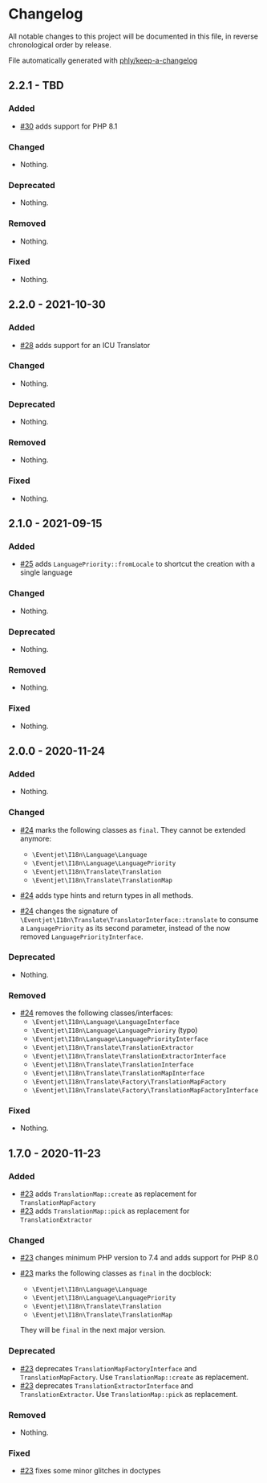 # Changelog

All notable changes to this project will be documented in this file, in reverse chronological order by release.

File automatically generated with [phly/keep-a-changelog](https://github.com/phly/keep-a-changelog)

## 2.2.1 - TBD

### Added

- [#30](https://github.com/eventjet/eventjet-i18n/pull/30) adds support for PHP 8.1

### Changed

- Nothing.

### Deprecated

- Nothing.

### Removed

- Nothing.

### Fixed

- Nothing.

## 2.2.0 - 2021-10-30

### Added

- [#28](https://github.com/eventjet/eventjet-i18n/pull/28) adds support for an ICU Translator

### Changed

- Nothing.

### Deprecated

- Nothing.

### Removed

- Nothing.

### Fixed

- Nothing.

## 2.1.0 - 2021-09-15

### Added

- [#25](https://github.com/eventjet/eventjet-i18n/pull/25) adds `LanguagePriority::fromLocale` to shortcut the creation
  with a single language

### Changed

- Nothing.

### Deprecated

- Nothing.

### Removed

- Nothing.

### Fixed

- Nothing.

## 2.0.0 - 2020-11-24

### Added

- Nothing.

### Changed

- [#24](https://github.com/eventjet/eventjet-i18n/pull/24) marks the following classes as `final`.
  They cannot be extended anymore:
  - `\Eventjet\I18n\Language\Language`
  - `\Eventjet\I18n\Language\LanguagePriority`
  - `\Eventjet\I18n\Translate\Translation`
  - `\Eventjet\I18n\Translate\TranslationMap`

- [#24](https://github.com/eventjet/eventjet-i18n/pull/24) adds type hints and return types in all methods.

- [#24](https://github.com/eventjet/eventjet-i18n/pull/24) changes the signature of
  `\Eventjet\I18n\Translate\TranslatorInterface::translate` to consume a `LanguagePriority` as its second parameter,
  instead of the now removed `LanguagePriorityInterface`.

### Deprecated

- Nothing.

### Removed

- [#24](https://github.com/eventjet/eventjet-i18n/pull/24) removes the following classes/interfaces:
  - `\Eventjet\I18n\Language\LanguageInterface`
  - `\Eventjet\I18n\Language\LanguagePrioriry` (typo)
  - `\Eventjet\I18n\Language\LanguagePriorityInterface`
  - `\Eventjet\I18n\Translate\TranslationExtractor`
  - `\Eventjet\I18n\Translate\TranslationExtractorInterface`
  - `\Eventjet\I18n\Translate\TranslationInterface`
  - `\Eventjet\I18n\Translate\TranslationMapInterface`
  - `\Eventjet\I18n\Translate\Factory\TranslationMapFactory`
  - `\Eventjet\I18n\Translate\Factory\TranslationMapFactoryInterface`

### Fixed

- Nothing.

## 1.7.0 - 2020-11-23

### Added

- [#23](https://github.com/eventjet/eventjet-i18n/pull/23) adds `TranslationMap::create` as replacement for `TranslationMapFactory`
- [#23](https://github.com/eventjet/eventjet-i18n/pull/23) adds `TranslationMap::pick` as replacement for `TranslationExtractor`

### Changed

- [#23](https://github.com/eventjet/eventjet-i18n/pull/23) changes minimum PHP version to 7.4 and adds support for PHP 8.0
- [#23](https://github.com/eventjet/eventjet-i18n/pull/23) marks the following classes as `final` in the docblock:
  - `\Eventjet\I18n\Language\Language`
  - `\Eventjet\I18n\Language\LanguagePriority`
  - `\Eventjet\I18n\Translate\Translation`
  - `\Eventjet\I18n\Translate\TranslationMap`
  
  They will be `final` in the next major version. 

### Deprecated

- [#23](https://github.com/eventjet/eventjet-i18n/pull/23) deprecates `TranslationMapFactoryInterface` and `TranslationMapFactory`.
  Use `TranslationMap::create` as replacement.
- [#23](https://github.com/eventjet/eventjet-i18n/pull/23) deprecates `TranslationExtractorInterface` and `TranslationExtractor`.
  Use `TranslationMap::pick` as replacement.

### Removed

- Nothing.

### Fixed

- [#23](https://github.com/eventjet/eventjet-i18n/pull/23) fixes some minor glitches in doctypes
